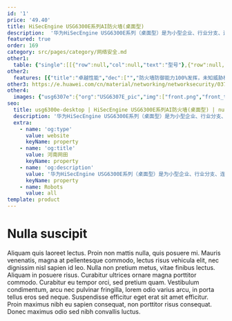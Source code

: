 ```yaml
---
id: '1'
price: '49.40'
title: HiSecEngine USG6300E系列AI防火墙(桌面型)
description:  '华为HiSecEngine USG6300E系列（桌面型）是为小型企业、行业分支、连锁商业机构设计开发的安全网关产品。除了传统防火墙管理模式，还支持云管模式。云管模式为大量分支机构安全接入网络提供了即插即用、业务配置自动化、运维自动化可视化和网络大数据分析等优势。产品提供模式匹配以及加解密业务处理加速能力，使得防火墙处理内容安全检测、IPSec等业务的性能显著提升。'
featured: true
order: 169
category: src/pages/category/网络安全.md
other1: 
  table: {"single":[[{"row":null,"col":null,"text":"型号"},{"row":null,"col":null,"text":"USG6307E"},{"row":null,"col":null,"text":"USG6311E"},{"row":null,"col":null,"text":"USG6331E"}],[{"row":null,"col":null,"text":"固定接口"},{"row":null,"col":null,"text":"2*GE(SFP)+10*GE"},{"row":null,"col":null,"text":"2*GE(SFP)+10*GE"},{"row":null,"col":null,"text":"2*10GE(SFP+)+10*GE"}],[{"row":null,"col":null,"text":"产品形态"},{"row":null,"col":"3","text":"桌面"}],[{"row":null,"col":null,"text":"本地存储"},{"row":null,"col":"3","text":"选配，可扩展 128GB Micro-SD卡"}],[{"row":null,"col":null,"text":"一体化防护"},{"row":null,"col":"2","text":"集传统防火墙、VPN、入侵防御、防病毒、数据防泄漏、带宽管理、本地URL过滤等多种功能于一身，全局配置视图和一体化策略管理。"},{"row":null,"col":null,"text":"集传统防火墙、VPN、入侵防御、防病毒、数据防泄漏、带宽管理、Anti-DDoS、URL过滤、反垃圾邮件等多种功能于一身，全局配置视图和一体化策略管理。"}],[{"row":null,"col":null,"text":"应用识别与管控"},{"row":null,"col":"2","text":"识别500+应用，访问控制精度到应用功能，例如：区分微信的文字和语音。应用识别与入侵检测、防病毒、内容过滤相结合，提高检测性能和准确率。"},{"row":null,"col":null,"text":"识别1200+应用，访问控制精度到应用功能，例如：区分微信的文字和语音。应用识别与入侵检测、防病毒、内容过滤相结合，提高检测性能和准确率。"}],[{"row":null,"col":null,"text":"带宽管理"},{"row":null,"col":"3","text":"在识别业务应用的基础上，可管理每用户/IP使用的带宽, 确保关键业务和关键用户的网络体验。管控方式包括：限制最大带宽或保障最小带宽、应用的策略路由、修改应用转发优先级等。"}],[{"row":null,"col":null,"text":"入侵防御与Web防护"},{"row":null,"col":"3","text":"第一时间获取最新威胁信息，准确检测并防御针对漏洞的攻击。可防护各种针对web的攻击，包括SQL注入攻击和跨站脚本攻击等。"}],[{"row":null,"col":null,"text":"云管理模式"},{"row":null,"col":"3","text":"设备自行向云管理平台发起认证注册，实现即插即用，简化网络创建和开局\n远程业务配置管理、设备监控故障管理，实现海量设备的云端管理\n"}],[{"row":null,"col":null,"text":"云应用安全感知"},{"row":null,"col":"3","text":"可对企业云应用进行精细化和差异化的控制，满足企业对用户使用云应用的管控需求。"}]]}
other2:
  features: [{"title":"卓越性能","dec":["","防火墙防御能力100%发挥，未知威胁检测性能提升5倍",""]},{"title":"智能防御","dec":["","网络边缘威胁实时处置，未知威胁检测准确率高达99%以上",""]},{"title":"极简运维","dec":["","基于业务部署与变更策略，安全运维OPEX降低80%以上",""]}]
other3: https://e.huawei.com/cn/material/networking/networksecurity/0374cc5117bb44e79fe9502743ee7e33
other4:
  images: {"usg6307e":{"org":"USG6307E_pic","img":["front.png","front_top.png","rear_left.png","rear_top.png"]}}
seo:
  title: usg6300e-desktop | HiSecEngine USG6300E系列AI防火墙(桌面型) | null | 防火墙及应用安全网关 | 网络安全 | 企业网络
  description: '华为HiSecEngine USG6300E系列（桌面型）是为小型企业、行业分支、连锁商业机构设计开发的安全网关产品。除了传统防火墙管理模式，还支持云管模式。云管模式为大量分支机构安全接入网络提供了即插即用、业务配置自动化、运维自动化可视化和网络大数据分析等优势。产品提供模式匹配以及加解密业务处理加速能力，使得防火墙处理内容安全检测、IPSec等业务的性能显著提升。'
  extra:
    - name: 'og:type'
      value: website
      keyName: property
    - name: 'og:title'
      value: 河南网田
      keyName: property
    - name: 'og:description'
      value: '华为HiSecEngine USG6300E系列（桌面型）是为小型企业、行业分支、连锁商业机构设计开发的安全网关产品。除了传统防火墙管理模式，还支持云管模式。云管模式为大量分支机构安全接入网络提供了即插即用、业务配置自动化、运维自动化可视化和网络大数据分析等优势。产品提供模式匹配以及加解密业务处理加速能力，使得防火墙处理内容安全检测、IPSec等业务的性能显著提升。'
      keyName: property
    - name: Robots
      value: all
template: product
---
```


# Nulla suscipit

Aliquam quis laoreet lectus. Proin non mattis nulla, quis posuere mi. Mauris venenatis, magna at pellentesque commodo, lectus risus vehicula elit, nec dignissim nisl sapien id leo. Nulla non pretium metus, vitae finibus lectus. Aliquam in posuere risus. Curabitur ultrices ornare magna porttitor commodo. Curabitur eu tempor orci, sed pretium quam. Vestibulum condimentum, arcu nec pulvinar fringilla, lorem odio varius arcu, in porta tellus eros sed neque. Suspendisse efficitur eget erat sit amet efficitur. Proin maximus nibh eu sapien consequat, non porttitor risus consequat. Donec maximus odio sed nibh convallis luctus.
